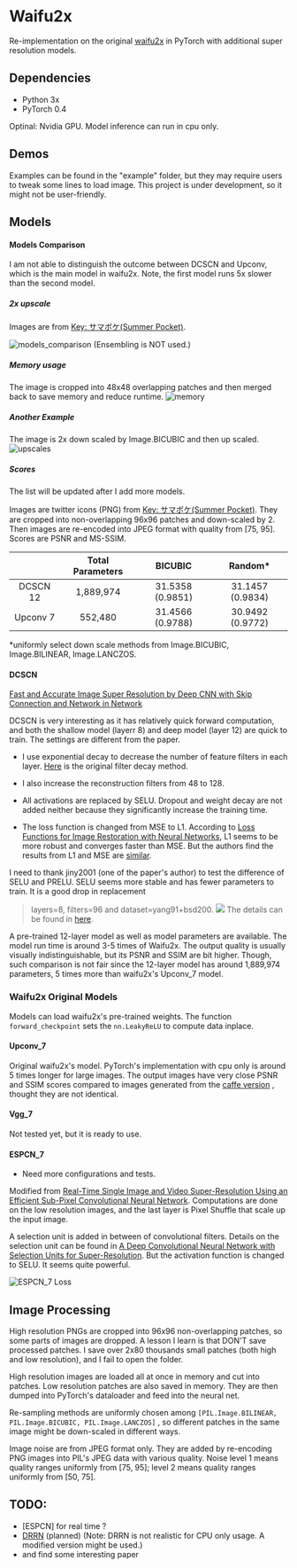 # Waifu2x

 Re-implementation on the original [waifu2x](https://github.com/nagadomi/waifu2x) in PyTorch with additional super resolution models. 

## Dependencies 
* Python 3x
* PyTorch 0.4

Optinal: Nvidia GPU. Model inference can run in cpu only. 

## Demos
Examples can be found in the "example" folder, but they may require users to tweak some lines to load image. This project is under development, so it might not be user-friendly.  


 ## Models
 #### Models Comparison
 
I am not able to distinguish the outcome between DCSCN and Upconv, which is the main model in waifu2x. Note, the first model runs 5x slower than the second model. 

 ##### 2x upscale
  Images are from [Key: サマボケ(Summer Pocket)](http://key.visualarts.gr.jp/summer/).

 ![models_comparison](Readme_imgs/demo_bicubic_dcscn_upconv.png)
(Ensembling is NOT used.)

 ##### Memory usage
 The image is cropped into 48x48 overlapping patches and then merged back to save memory and reduce runtime. 
 ![memory](Readme_imgs/memory_profile.JPG)
 
 ##### Another Example
 The image is 2x down scaled by Image.BICUBIC and then up scaled.
 ![upscales](Readme_imgs/demo_true_bicubic_dcscn_upconv.png)

 
 
 ##### Scores
 The list will be updated after I add more models. 
 
Images are twitter icons (PNG) from [Key: サマボケ(Summer Pocket)](http://key.visualarts.gr.jp/summer/). They are cropped into non-overlapping 96x96 patches and down-scaled by 2. Then images are re-encoded into JPEG format with quality from [75, 95]. Scores are PSNR and MS-SSIM. 

|       | Total Parameters | BICUBIC  | Random* |
| :---: | :---:   | :---:  |  :---:  |
| DCSCN 12 |1,889,974 | 31.5358 (0.9851) |     31.1457 (0.9834) |   
| Upconv 7| 552,480|  31.4566 (0.9788) |   30.9492 (0.9772)   |

*uniformly select down scale methods from Image.BICUBIC, Image.BILINEAR, Image.LANCZOS.
            


 

 #### DCSCN
[Fast and Accurate Image Super Resolution by Deep CNN with Skip Connection and Network in Network](https://github.com/jiny2001/dcscn-super-resolution#fast-and-accurate-image-super-resolution-by-deep-cnn-with-skip-connection-and-network-in-network)
 
 DCSCN is very interesting as it  has relatively quick forward computation, and  both the shallow model (layerr 8) and deep model (layer 12) are quick to train. The settings are different from the paper. 
 
 * I use exponential decay to decrease the number of feature filters in each layer. [Here](https://github.com/jiny2001/dcscn-super-resolution/blob/a868775930c6b36922897b0203468f3f1481e935/DCSCN.py#L204) is the original filter decay method. 
 
 * I also increase the reconstruction filters from 48 to 128. 
 
 * All activations are replaced by SELU. Dropout and weight decay are not added neither because they significantly increase the training time. 
 
 * The loss function is changed from MSE to L1. 
   According to [Loss Functions for Image Restoration with Neural
Networks](https://www.google.com/url?sa=t&rct=j&q=&esrc=s&source=web&cd=4&cad=rja&uact=8&ved=0ahUKEwi7kuGt_7_bAhXrqVQKHRqhCcUQFghUMAM&url=http%3A%2F%2Fresearch.nvidia.com%2Fsites%2Fdefault%2Ffiles%2Fpubs%2F2017-03_Loss-Functions-for%2Fcomparison_tci.pdf&usg=AOvVaw1p0ndOKRH2ZaEsumO7d_bA),  L1 seems to be more robust and converges faster than MSE.  But the authors find the results from L1 and MSE are [similar](https://github.com/jiny2001/dcscn-super-resolution/issues/29). 
 
 
 I need to thank jiny2001 (one of the paper's author) to test the difference of SELU and PRELU. SELU seems more stable and has fewer parameters to train. It is a good drop in replacement
 >layers=8, filters=96 and dataset=yang91+bsd200. 
 ![](Readme_imgs/DCSCN_comparison/selu_prelu.png)
 The details can be found in [here]( https://github.com/jiny2001/dcscn-super-resolution/issues/29). 
 
 
 
  
 A pre-trained 12-layer model as well as model parameters are available. The model run time is around 3-5 times of Waifu2x. The output quality is usually visually indistinguishable, but its PSNR and SSIM are  bit higher. Though, such comparison is not fair since the 12-layer model has around 1,889,974 parameters, 5 times more than waifu2x's Upconv_7 model. 
 
 
### Waifu2x Original Models 
Models can load waifu2x's pre-trained weights.  The function ```forward_checkpoint```  sets the ```nn.LeakyReLU``` to compute data inplace.

#### Upconv_7
Original waifu2x's model. PyTorch's implementation with cpu only is around 5 times longer for large images.  The output images have very close PSNR and SSIM scores compared to images generated from the [caffe version](https://github.com/lltcggie/waifu2x-caffe) , thought they are not identical. 

#### Vgg_7
Not tested yet, but it is ready to use. 


 #### ESPCN_7
 * Need more configurations and tests. 
 

Modified from [Real-Time Single Image and Video Super-Resolution Using an Efficient Sub-Pixel Convolutional Neural Network](https://arxiv.org/abs/1609.05158).  Computations are done on the low resolution images, and the  last layer is Pixel Shuffle that scale up the input image. 

A selection unit is added in between of convolutional filters.  Details on the selection unit can be found in [A Deep Convolutional Neural Network with Selection Units for Super-Resolution](http://openaccess.thecvf.com/content_cvpr_2017_workshops/w12/papers/Choi_A_Deep_Convolutional_CVPR_2017_paper.pdf). But the activation function is changed to SELU. It seems quite powerful.

![ESPCN_7 Loss](./Readme_imgs/ESPCN_7_loss.png) 



 ## Image Processing
 High resolution PNGs are cropped into 96x96 non-overlapping patches, so some parts of images are dropped. A lesson I learn is that DON'T save processed patches. I save over 2x80 thousands small patches (both high and low resolution), and I fail to open the folder. 
 
 High resolution images are loaded all at once in memory and cut into patches. Low resolution patches are also saved in  memory. They are then dumped into PyTorch's dataloader and feed into the neural net. 
 

Re-sampling methods  are uniformly chosen among ```[PIL.Image.BILINEAR, PIL.Image.BICUBIC, PIL.Image.LANCZOS]``` , so different patches in the same image might be down-scaled in different ways. 

Image noise are from JPEG format only. They are added by re-encoding PNG images into PIL's JPEG data with various quality. Noise level 1 means quality ranges uniformly from [75, 95]; level 2 means quality ranges uniformly from [50, 75]. 
 
 
 
 ## TODO: 
 * [ESPCN] for real time ? 
 * [DRRN](http://cvlab.cse.msu.edu/pdfs/Tai_Yang_Liu_CVPR2017.pdf) (planned)
 (Note: DRRN is not realistic for CPU only usage. A modified version might be used.)
 * and find some interesting paper
 
 
